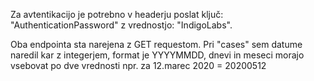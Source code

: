 Za avtentikacijo je potrebno v headerju poslat ključ: "AuthenticationPassword" z vrednostjo: "IndigoLabs".

Oba endpointa sta narejena z GET requestom.
Pri "cases" sem datume naredil kar z integerjem, format je YYYYMMDD, dnevi in meseci morajo vsebovat po dve vrednosti npr. za 12.marec 2020 = 20200512
